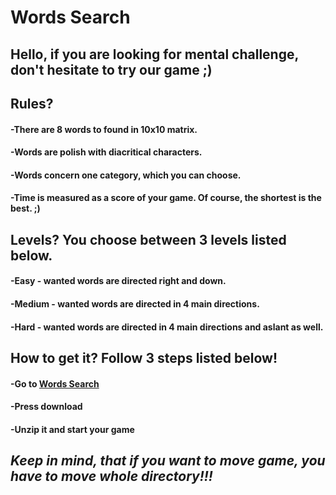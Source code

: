 # __Words Search__

## Hello, if you are looking for mental challenge, don't hesitate to try our game ;) 

## __Rules?__
#### -There are 8 words to found in 10x10 matrix.
#### -Words are polish with diacritical characters.
#### -Words concern one category, which you can choose.
#### -Time is measured as a score of your game. Of course, the shortest is the best. ;) 

## __Levels?__ You choose between 3 levels listed below.
#### -Easy - wanted words are directed right and down.
#### -Medium - wanted words are directed in 4 main directions.
#### -Hard - wanted words are directed in 4 main directions and aslant as well.

## __How to get it?__ Follow 3 steps listed below!
#### -Go to [Words Search](https://github.com/chudy1997/Words_Search/blob/master/jarsrc.zip)
#### -Press download
#### -Unzip it and start your game

## _Keep in mind, that if you want to move game, you have to move whole directory!!!_
